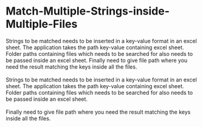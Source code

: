 # Match-Multiple-Strings-inside-Multiple-Files

Strings to be matched needs to be inserted in a key-value format in an excel sheet.
The application takes the path key-value containing excel sheet.
Folder paths containing files which needs to be searched for also needs to be passed inside an excel sheet.
Finally need to give file path where you need the result matching the keys inside all the files.</br></br>
Strings to be matched needs to be inserted in a key-value format in an excel sheet. 
The application takes the path key-value containing excel sheet. 
Folder paths containing files which needs to be searched for also needs to be passed inside an excel sheet. </br></br>
Finally need to give file path where you need the result matching the keys inside all the files.

